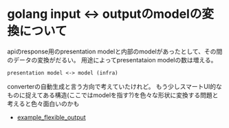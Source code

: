 # golang input <-> outputのmodelの変換について

apiのresponse用のpresentation modelと内部のmodelがあったとして、その間のデータの変換がだるい。
用途によってpresentataion modelの数は増える。

```
presentation model <-> model (infra)
```

converterの自動生成と言う方向で考えていたけれど。
もう少しスマートUI的なものに捉えてある構造(ここではmodelを指す?)を色々な形状に変換する問題と考えると色々面白いのかも

- [example_flexible_output](./example_flexible_output)
